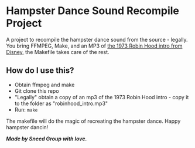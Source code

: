 # Hampster Dance Sound Recompile Project

A project to recompile the hampster dance sound from the source - legally. 
You bring FFMPEG, Make, and an MP3 of [the 1973 Robin Hood intro from Disney,](https://www.youtube.com/watch?v=PKYEKhxWy6o)
the Makefile takes care of the rest.

## How do I use this?

* Obtain ffmpeg and make
* Git clone this repo
* "Legally" obtain a copy of an mp3 of the 1973 Robin Hood intro - copy it to the folder as "robinhood_intro.mp3"
* Run:
```make```

The makefile will do the magic of recreating the hampster dance. Happy hampster dancin!

***Made by Sneed Group with love.***
